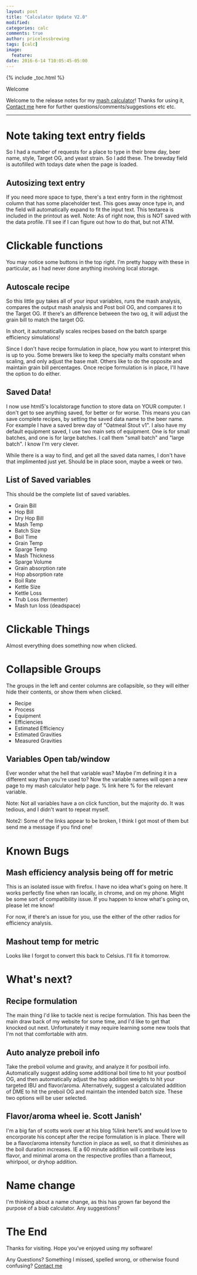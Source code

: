 ```yaml
---
layout: post
title: "Calculator Update V2.0"
modified:
categories: calc
comments: true
author: pricelessbrewing
tags: [calc]
image:
  feature:
date: 2016-6-14 T10:05:45-05:00
---
```

{% include _toc.html %}

Welcome

Welcome to the release notes for my [mash calculator](http://pricelessbrewing.github.io/BiabCalc/)! Thanks for using it, [Contact me](http://pricelessbrewing.github.io/Contact/) here for further questions/comments/suggestions etc etc. 

---


# Note taking text entry fields

So I had a number of requests for a place to type in their brew day, beer name, style, Target OG, and yeast strain. So I add these. The brewday field is autofilled with todays date when the page is loaded. 

## Autosizing text entry 

If you need more space to type, there's a text entry form in the rightmost column that has some placeholder text. This goes away once type in, and the field will automatically expand to fit the input text. This textarea is included in the printout as well. Note: As of right now, this is NOT saved with the data profile. I'll see if I can figure out how to do that, but not ATM. 

# Clickable functions

You may notice some buttons in the top right. I'm pretty happy with these in particular, as I had never done anything involving local storage.

## Autoscale recipe

So this little guy takes all of your input variables, runs the mash analysis, compares the output mash analysis and Post boil OG, and compares it to the Target OG. If there's an difference between the two og, it will adjust the grain bill to match the target OG. 

In short, it automatically scales recipes based on the batch sparge efficiency simulations!

Since I don't have recipe formulation in place, how you want to interpret this is up to you. Some brewers like to keep the specialty malts constant when scaling, and only adjust the base malt. Others like to do the opposite and maintain grain bill percentages. Once recipe formulation is in place, I'll have the option to do either. 

## Saved Data!

I now use html5's localstorage function to store data on YOUR computer. I don't get to see anything saved, for better or for worse. This means you can save complete recipes, by setting the saved data name to the beer name. For example I have a saved brew day of "Oatmeal Stout v1". I also have my default equipment saved, I use two main sets of equipment. One is for small batches, and one is for large batches. I call them "small batch" and "large batch". I know I'm very clever. 

While there is a way to find, and get all the saved data names, I don't have that implimented just yet. Should be in place soon, maybe a week or two. 

## List of Saved variables

This should be the complete list of saved variables. 

<ul style="list-style-type:disc">

  <li>Grain Bill
 </li>
  <li>Hop Bill
</li>
  <li>Dry Hop Bill
</li>
    <li>Mash Temp
</li>
  <li>Batch Size
 </li>
  <li>Boil Time
</li>
  <li>Grain Temp
</li>
    <li>Sparge Temp
</li>
      <li>Mash Thickness
</li>
        <li>Sparge Volume
</li>
          <li>Grain absorption rate
</li>
            <li>Hop absorption rate
</li>
              <li>Boil Rate
</li>
              <li>Kettle Size
</li>
              <li>Kettle Loss
</li>
              <li>Trub Loss (fermenter)
</li>
              <li>Mash tun loss (deadspace)
</li>
</ul> 

# Clickable Things 

Almost everything does something now when clicked. 

# Collapsible Groups

The groups in the left and center columns are collapsible, so they will either hide their contents, or show them when clicked. 

<ul style="list-style-type:disc">

  <li>Recipe
 </li>
  <li>Process
</li>
  <li> Equipment
</li>
    <li> Efficiencies
</li>

  <li>Estimated Efficiency
 </li>
  <li>Estimated Gravities 
</li>
  <li> Measured Gravities
</li>
</ul> 


## Variables Open tab/window

Ever wonder what the hell that variable was? Maybe I'm defining it in a different way than you're used to? Now the variable names will open a new page to my mash calculator help page. % link here % for the relevant variable.

Note: Not all variables have a on click function, but the majority do. It was tedious, and I didn't want to repeat myself. 

Note2: Some of the links appear to be broken, I think I got most of them but send me a message if you find one!


# Known Bugs

## Mash efficiency analysis being off for metric

This is an isolated issue with firefox. I have no idea what's going on here. It works perfectly fine when ran locally, in chrome, and on my phone. Might be some sort of compatibility issue. If you happen to know what's going on, please let me know!

For now, if there's an issue for you, use the either of the other radios for efficiency analysis. 

## Mashout temp for metric

Looks like I forgot to convert this back to Celsius. I'll fix it tomorrow. 


# What's next?

## Recipe formulation

The main thing I'd like to tackle next is recipe formulation. This has been the main draw back of my website for some time, and I'd like to get that knocked out next. Unfortunately it may require learning some new tools that I'm not that comfortable with atm. 

## Auto analyze preboil info

Take the preboil volume and gravity, and analyze it for postboil info. Automatically suggest adding some additional boil time to hit your postboil OG, and then automatically adjust the hop addition weights to hit your targeted IBU and flavor/aroma. Alternatively, suggest a calculated addition of DME to hit the preboil OG and maintain the intended batch size. These two options will be user selected. 

## Flavor/aroma wheel ie. Scott Janish'

I'm a big fan of scotts work over at his blog %link here% and would love to encorporate his concept after the recipe formulation is in place. There will be a flavor/aroma intensity function in place as well, so that it diminishes as the boil duration increases. IE a 60 minute addition will contribute less flavor, and minimal aroma on the respective profiles than a flameout, whirlpool, or dryhop addition. 

# Name change

I'm thinking about a name change, as this has grown far beyond the purpose of a biab calculator. Any suggestions?

# The End

Thanks for visiting. Hope you've enjoyed using my software!

Any Questions? Something I missed, spelled wrong, or otherwise found confusing? [Contact me](http://pricelessbrewing.github.io/Contact/)
